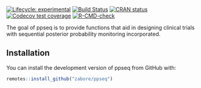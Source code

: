 
<!-- README.md is generated from README.Rmd. Please edit that file -->

<!-- badges: start -->
[![Lifecycle: experimental](https://img.shields.io/badge/lifecycle-experimental-orange.svg)](https://www.tidyverse.org/lifecycle/#experimental)
[![Build Status](https://travis-ci.com/zabore/ppseq.svg?branch=main)](https://travis-ci.com/zabore/ppseq) [![CRAN status](https://www.r-pkg.org/badges/version/ppseq)](https://CRAN.R-project.org/package=ppseq)
[![Codecov test coverage](https://codecov.io/gh/zabore/ppseq/branch/main/graph/badge.svg)](https://codecov.io/gh/zabore/ppseq?branch=main)
[![R-CMD-check](https://github.com/zabore/ppseq/workflows/R-CMD-check/badge.svg)](https://github.com/zabore/ppseq/actions)
<!-- badges: end -->

The goal of ppseq is to provide functions that aid in designing clinical trials with sequential posterior probability monitoring incorporated.

## Installation

You can install the development version of ppseq from GitHub with:

```r
remotes::install_github("zabore/ppseq")
```
